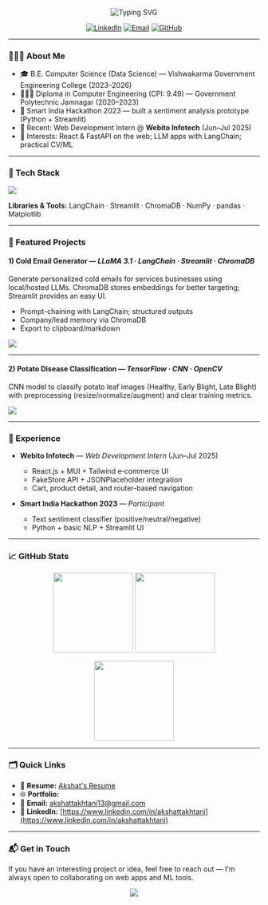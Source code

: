

<!-- Profile README for github.com/akshattakhtani13 -->

<!-- Header -->

<p align="center">
  <img src="https://readme-typing-svg.herokuapp.com?size=28&duration=3000&color=36BCF7&center=true&vCenter=true&width=700&lines=Hi%F0%9F%91%8B+I'm+Akshat+Takhtani;React+%26+AI%2FML+Engineer;Building+useful+things+with+Python+%26+JS" alt="Typing SVG" />
</p>

<p align="center">
  <a href="https://www.linkedin.com/in/akshat-takhtani"><img alt="LinkedIn" src="https://img.shields.io/badge/LinkedIn-akshattakhtani-0A66C2?logo=linkedin"></a>
  <a href="mailto:akshattakhtani13@gmail.com"><img alt="Email" src="https://img.shields.io/badge/Email-akshattakhtani13%40gmail.com-D14836?logo=gmail&logoColor=white"></a>
  <a href="https://github.com/akshattakhtani13"><img alt="GitHub" src="https://img.shields.io/badge/GitHub-akshattakhtani13-181717?logo=github"></a>
  <!-- Optional: replace with your portfolio when ready -->
  <!-- <a href="https://your-portfolio.link"><img alt="Portfolio" src="https://img.shields.io/badge/Portfolio-Online-14b8a6?logo=vercel&logoColor=white"></a> -->
</p>

---

### 👨🏻‍💻 About Me

* 🎓 B.E. Computer Science (Data Science) — Vishwakarma Government Engineering College (2023–2026)
* 🧑🏻‍🎓 Diploma in Computer Engineering (CPI: 9.49) — Government Polytechnic Jamnagar (2020–2023)
* 🧩 Smart India Hackathon 2023 — built a sentiment analysis prototype (Python + Streamlit)
* 💼 Recent: Web Development Intern @ **Webito Infotech** (Jun–Jul 2025)
* 🔭 Interests: React & FastAPI on the web; LLM apps with LangChain; practical CV/ML

---

### 🧰 Tech Stack

<p>
  <img src="https://skillicons.dev/icons?i=python,cpp,c,java,js,react,tailwind,materialui,fastapi,tensorflow,opencv,git,vite,linux,vscode,pycharm,idea" />
</p>

**Libraries & Tools:** LangChain · Streamlit · ChromaDB · NumPy · pandas · Matplotlib

---

### 🚀 Featured Projects

#### 1) Cold Email Generator — *LLaMA 3.1 · LangChain · Streamlit · ChromaDB*

Generate personalized cold emails for services businesses using local/hosted LLMs. ChromaDB stores embeddings for better targeting; Streamlit provides an easy UI.

* Prompt-chaining with LangChain; structured outputs
* Company/lead memory via ChromaDB
* Export to clipboard/markdown

<p>
  <a href="https://github.com/akshattakhtani13/cold-email-generator"><img src="https://img.shields.io/badge/Repo-Cold%20Email%20Generator-242938?logo=github" /></a>
  <!-- <a href="#"><img src="https://img.shields.io/badge/Demo-Live-22c55e?logo=streamlit" /></a> -->
</p>

---

#### 2) Potato Disease Classification — *TensorFlow · CNN · OpenCV*

CNN model to classify potato leaf images (Healthy, Early Blight, Late Blight) with preprocessing (resize/normalize/augment) and clear training metrics.

<p>
  <a href="https://github.com/akshattakhtani13/potato-disease-classification"><img src="https://img.shields.io/badge/Repo-Potato%20Disease%20CNN-242938?logo=github" /></a>
</p>

---

### 🧪 Experience

* **Webito Infotech** — *Web Development Intern* (Jun–Jul 2025)

  * React.js + MUI + Tailwind e‑commerce UI
  * FakeStore API + JSONPlaceholder integration
  * Cart, product detail, and router-based navigation

* **Smart India Hackathon 2023** — *Participant*

  * Text sentiment classifier (positive/neutral/negative)
  * Python + basic NLP + Streamlit UI

---

### 📈 GitHub Stats

<p align="center">
  <img src="https://github-readme-stats.vercel.app/api?username=akshattakhtani13&show_icons=true" height="160" />
  <img src="https://github-readme-streak-stats.herokuapp.com/?user=akshattakhtani13" height="160" />
</p>
<p align="center">
  <img src="https://github-readme-stats.vercel.app/api/top-langs/?username=akshattakhtani13&layout=compact" height="160" />
</p>

---

### 🗂️ Quick Links

* 🧾 **Resume:** [Akshat's Resume](https://github.com/akshattakhtani/my_resume/blob/main/Resume_Akshat_Takhtani_DS.pdf)
* 🌐 **Portfolio:** 
* 💌 **Email:** [akshattakhtani13@gmail.com](mailto:akshattakhtani13@gmail.com)
* 💼 **LinkedIn:** [https://www.linkedin.com/in/akshattakhtani](https://www.linkedin.com/in/akshattakhtani)

---

### 📬 Get in Touch

If you have an interesting project or idea, feel free to reach out — I'm always open to collaborating on web apps and ML tools.

<p align="center">
  <img src="https://komarev.com/ghpvc/?username=akshattakhtani13&label=Profile%20Views&style=flat" />
</p>

<!-- Tips to maintain this README
1) Keep project sections up to date with short value-focused bullets.
2) Add screenshots/GIFs for demos.
3) Pin your best repos so they appear below the profile.
4) Replace placeholder links (Resume/Portfolio) when available. -->

